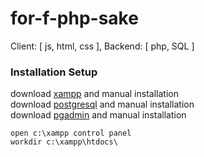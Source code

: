 # for-f-php-sake

Client: [ js, html, css ], Backend: [ php, SQL ] <br/>

### Installation Setup

download [xampp](https://www.apachefriends.org/download.html) and manual installation <br/>
download [postgresql](https://www.postgresql.org/download/) and manual installation <br/>
download [pgadmin](https://www.pgadmin.org/download/) and manual installation <br/>

`open c:\xampp control panel`<br/>
`workdir c:\xampp\htdocs\` <br/>
